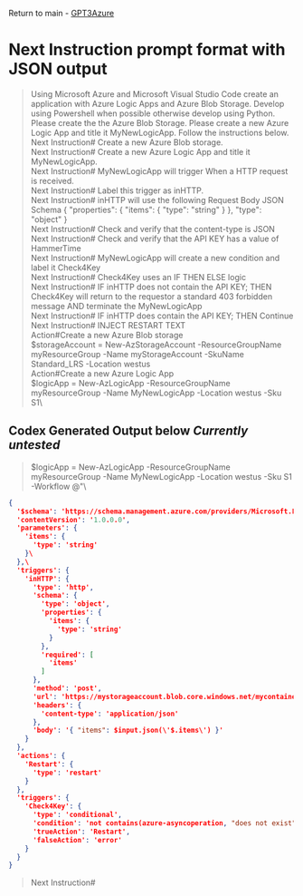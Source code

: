 Return to main - [GPT3Azure](README.md)
# Next Instruction prompt format with JSON output
>Using Microsoft Azure and Microsoft Visual Studio Code create an application with Azure Logic Apps and Azure Blob Storage. Develop using Powershell when possible otherwise develop using Python. 
Please create the the Azure Blob Storage. Please create a new Azure Logic App and title it MyNewLogicApp. Follow the instructions below.\
Next Instruction# Create a new Azure Blob storage.\
Next Instruction# Create a new Azure Logic App and title it MyNewLogicApp.\
Next Instruction# MyNewLogicApp will trigger When a HTTP request is received. \
Next Instruction# Label this trigger as inHTTP.\
Next Instruction# inHTTP will use the following Request Body JSON Schema { "properties": { "items": { "type": "string" } }, "type": "object" }\
Next Instruction# Check and verify that the content-type is JSON\
Next Instruction# Check and verify that the API KEY has a value of HammerTime\
Next Instruction# MyNewLogicApp will create a new condition and label it Check4Key\
Next Instruction# Check4Key uses an IF THEN ELSE logic\
Next Instruction# IF inHTTP does not contain the API KEY; THEN Check4Key will return to the requestor a standard 403 forbidden message AND terminate the MyNewLogicApp \
Next Instruction# IF inHTTP does contain the API KEY; THEN Continue\
Next Instruction# INJECT RESTART TEXT\
Action#Create a new Azure Blob storage\
\$storageAccount = New-AzStorageAccount -ResourceGroupName myResourceGroup -Name myStorageAccount -SkuName Standard_LRS -Location westus\
Action#Create a new Azure Logic App\
\$logicApp = New-AzLogicApp -ResourceGroupName myResourceGroup -Name MyNewLogicApp -Location westus -Sku S1\

## Codex Generated Output below *Currently untested*
>$logicApp = New-AzLogicApp -ResourceGroupName myResourceGroup -Name MyNewLogicApp -Location westus -Sku S1 -Workflow @"\
```json
{
  '$schema': 'https://schema.management.azure.com/providers/Microsoft.Logic/schemas/2016-06-01/workflowdefinition.json#\',
  'contentVersion': '1.0.0.0',
  'parameters': {
    'items': {
      'type': 'string'
    }\
  },\
  'triggers': {
    'inHTTP': {
      'type': 'http',
      'schema': {
        'type': 'object',
        'properties': {
          'items': {
            'type': 'string'
          }
        },
        'required': [
          'items'
        ]
      },
      'method': 'post',
      'url': 'https://mystorageaccount.blob.core.windows.net/mycontainer/myblob',
      'headers': {
        'content-type': 'application/json'
      },
      'body': '{ "items": $input.json(\'$.items\') }'
    }
  },
  'actions': {
    'Restart': {
      'type': 'restart'
    }
  },
  'triggers': {
    'Check4Key': {
      'type': 'conditional',
      'condition': 'not contains(azure-asyncoperation, "does not exist")',
      'trueAction': 'Restart',
      'falseAction': 'error'
    }
  }
}
```
>Next Instruction#